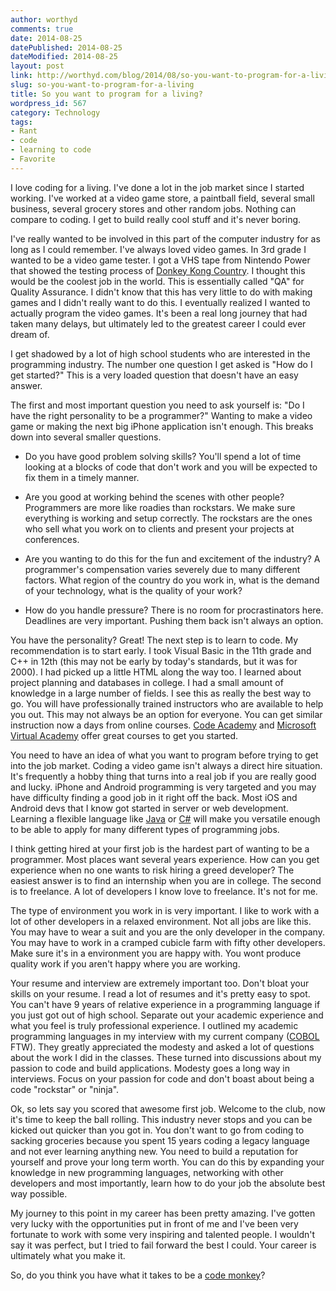```yaml
---
author: worthyd
comments: true
date: 2014-08-25 
datePublished: 2014-08-25  
dateModified: 2014-08-25 
layout: post
link: http://worthyd.com/blog/2014/08/so-you-want-to-program-for-a-living/
slug: so-you-want-to-program-for-a-living
title: So you want to program for a living?
wordpress_id: 567
category: Technology
tags:
- Rant
- code
- learning to code
- Favorite
---
```


I love coding for a living.  I've done a lot in the job market since I started working.  I've worked at a video game store, a paintball field, several small business, several grocery stores and other random jobs. Nothing can compare to coding. I get to build really cool stuff and it's never boring.    
 
I've really wanted to be involved in this part of the computer industry for as long as I could remember.   I've always loved video games.  In 3rd grade I wanted to be a video game tester. I got a VHS tape from Nintendo Power that showed the testing process of [Donkey Kong Country](https://archive.org/details/donkey-kong-exposed-the-making-of-donkey-kong-country). I thought this would be the coolest job in the world.  This is essentially called "QA" for Quality Assurance.  I didn't know that this has very little to do with making games and I didn't really want to do this. I eventually realized I wanted to actually program the video games.  It's been a real long journey that had taken many delays, but ultimately led to the greatest career I could ever dream of. 
 
I get shadowed by a lot of high school students who are interested in the programming industry.  The number one question I get asked is "How do I get started?" This is a very loaded question that doesn't have an easy answer.  
 
The first and most important question you need to ask yourself is: "Do I have the right personality to be a programmer?"  Wanting to make a video game or making the next big iPhone application isn't enough.  This breaks down into several smaller questions. 

  * Do you have good problem solving skills?  You'll spend a lot of time looking at a blocks of code that don't work and you will be expected to fix them in a timely manner.
   

  * Are you good at working behind the scenes with other people?  Programmers are more like roadies than rockstars.  We make sure everything is working and setup correctly.  The rockstars are the ones who sell what you work on to clients and present your projects at conferences. 


  * Are you wanting to do this for the fun and excitement of the industry?  A programmer's compensation varies severely due to many different factors.  What region of the country do you work in,  what is the demand of your technology, what is the quality of your work? 


  * How do you handle pressure?  There is no room for procrastinators here.  Deadlines are very important. Pushing them back isn't always an option. 

 
You have the personality? Great! The next step is to learn to code.  My recommendation is to start early.  I took Visual Basic in the 11th grade and C++ in 12th (this may not be early by today's standards, but it was for 2000).  I had picked up a little HTML along the way too.  I learned about project planning and databases in college.  I had a small amount of knowledge in a large number of fields.  I see this as really the best way to go. You will have professionally trained instructors who are available to help you out.  This may not always be an option for everyone.   You can get similar instruction now a days from online courses. [Code Academy](http://www.codecademy.com/) and [Microsoft Virtual Academy](http://www.microsoftvirtualacademy.com/) offer great courses  to get you started.   
 
You need to have an idea of what you want to program before trying to get into the job market.  Coding a video game isn't always a direct hire situation.  It's frequently a hobby thing that turns into a real job if you are really good and lucky.  iPhone and Android programming is very targeted and you may have difficulty finding a good job in it right off the back. Most iOS and Android devs that I know got started in server or web development.  Learning a flexible language like [Java](http://en.wikipedia.org/wiki/Java_(programming_language)) or [C#](http://en.wikipedia.org/wiki/C_Sharp_(programming_language))  will make you versatile enough  to be able to apply for many different types of programming jobs. 
 
I think getting hired at your first job is the hardest part of wanting to be a programmer.  Most places want several years experience.  How can you get experience when no one wants to risk hiring a greed developer?  The easiest answer is to find an internship when you are in college.  The second is to freelance.  A lot of developers I know love to freelance.  It's not for me.   
 
The type of environment you work in is very important.  I like to work with a lot of other developers in a relaxed environment.  Not all jobs are like this. You may have to wear a suit and you are the only developer in the company.  You may have to work in a cramped cubicle farm with fifty other developers.  Make sure it's in a environment you are happy with.  You wont produce quality work if you aren't happy where you are working.  
 
Your resume and interview are extremely important too.  Don't bloat your skills on your resume.  I read a lot of resumes and it's pretty easy to spot.  You can't have 9 years of relative experience in a programming language if you just got out of high school.  Separate out your academic experience and what you feel is truly professional experience.  I outlined my academic programming languages in my interview with my current company ([COBOL](http://en.wikipedia.org/wiki/Cobol) FTW).  They greatly appreciated the modesty and asked a lot of questions about the work I did in the classes.  These turned into discussions about my passion to code and build applications.  Modesty goes a long way in interviews.  Focus on your passion for code and don't boast about being a code "rockstar" or "ninja". 
 
Ok, so lets say you scored that awesome first job.  Welcome to the club, now it's time to keep the ball rolling.  This industry never stops and you can be kicked out quicker than you got in.  You don't want to go from coding to sacking groceries because you spent 15 years coding a legacy language and not ever learning anything new.   You need to build a reputation for yourself and prove your long term worth. You can do this by expanding your knowledge in new programming languages, networking with other developers and most importantly, learn how to do your job the absolute best way possible. 
 
My journey to this point in my career has been pretty amazing.  I've gotten very lucky with the opportunities put in front of me and I've been very fortunate to work with some very inspiring and talented people.  I wouldn't say it was perfect, but I tried to fail forward the best I could.   Your career is ultimately what you make it.  
 
So, do you think you have what it takes to be a [code monkey](https://www.youtube.com/watch?v=v4Wy7gRGgeA)?

